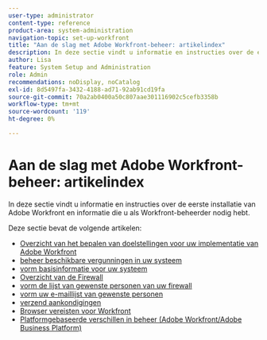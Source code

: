 ```yaml
---
user-type: administrator
content-type: reference
product-area: system-administration
navigation-topic: set-up-workfront
title: "Aan de slag met Adobe Workfront-beheer: artikelindex"
description: In deze sectie vindt u informatie en instructies over de eerste installatie van Adobe Workfront en informatie die u als Workfront-beheerder nodig hebt.
author: Lisa
feature: System Setup and Administration
role: Admin
recommendations: noDisplay, noCatalog
exl-id: 8d5497fa-3432-4188-ad71-92ab91cd19fa
source-git-commit: 70a2ab0400a50c807aae301116902c5cefb3358b
workflow-type: tm+mt
source-wordcount: '119'
ht-degree: 0%

---
```


# Aan de slag met Adobe Workfront-beheer: artikelindex

<!--Audited: 12/2023-->

In deze sectie vindt u informatie en instructies over de eerste installatie van Adobe Workfront en informatie die u als Workfront-beheerder nodig hebt.

Deze sectie bevat de volgende artikelen:

* [ Overzicht van het bepalen van doelstellingen voor uw implementatie van Adobe Workfront ](../../administration-and-setup/get-started-wf-administration/define-wf-goals-objectives.md)
* [ beheer beschikbare vergunningen in uw systeem ](../../administration-and-setup/get-started-wf-administration/manage-available-licenses-in-your-system.md)
* [ vorm basisinformatie voor uw systeem ](../../administration-and-setup/get-started-wf-administration/configure-basic-info.md)
* [ Overzicht van de Firewall ](../../administration-and-setup/get-started-wf-administration/firewall-overview.md)
* [ vorm de lijst van gewenste personen van uw firewall ](../../administration-and-setup/get-started-wf-administration/configure-your-firewall.md)
* [ vorm uw e-maillijst van gewenste personen ](../../administration-and-setup/get-started-wf-administration/configure-your-email-allowlist.md)
* [ verzend aankondigingen ](../../administration-and-setup/get-started-wf-administration/view-send-announcements.md)
* [ Browser vereisten voor Workfront ](../../administration-and-setup/get-started-wf-administration/workfront-browser-requirements.md)
* [Platformgebaseerde verschillen in beheer (Adobe Workfront/Adobe Business Platform)](../../administration-and-setup/get-started-wf-administration/actions-in-admin-console.md)
